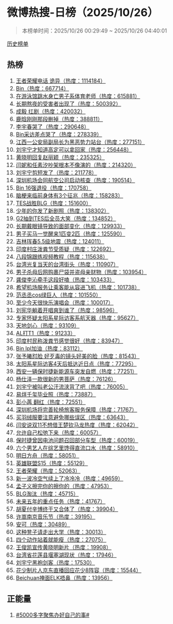 <h1>
微博热搜-日榜（2025/10/26）
</h1>
<blockquote>
<p>
本榜单时间：2025/10/26 00:29:49 ~ 2025/10/26 04:40:01
</p>
</blockquote>
<p>
<a href="https://github.com/daifee/weibo-hot-search/tree/main/archives/daily">历史榜单</a>
</p>
<h2>
热榜
</h2>
<ol>

<li>
<a href="https://s.weibo.com/weibo?q=%23%E7%8E%8B%E8%80%85%E8%8D%A3%E8%80%80%E7%94%B5%E8%AF%9D%20%E8%AF%A1%E5%BC%82%23" target="weibo">
王者荣耀电话 诡异（热度：1114184）
</a>
</li>

<li>
<a href="https://s.weibo.com/weibo?q=%23Bin%23" target="weibo">
Bin（热度：667714）
</a>
</li>

<li>
<a href="https://s.weibo.com/weibo?q=%23%E5%9C%A8%E6%B8%B8%E6%B3%B3%E9%A6%86%E8%B7%B3%E6%B0%B4%E8%BA%AB%E4%BA%A1%E7%94%B7%E5%AD%90%E7%B3%BB%E4%BD%93%E8%82%B2%E8%80%81%E5%B8%88%23" target="weibo">
在游泳馆跳水身亡男子系体育老师（热度：615881）
</a>
</li>

<li>
<a href="https://s.weibo.com/weibo?q=%23%E9%95%BF%E6%9C%9F%E7%86%AC%E5%A4%9C%E7%9A%84%E5%8F%97%E5%AE%B3%E8%80%85%E5%87%BA%E7%8E%B0%E4%BA%86%23" target="weibo">
长期熬夜的受害者出现了（热度：500392）
</a>
</li>

<li>
<a href="https://s.weibo.com/weibo?q=%23%E6%88%90%E6%AF%85%20%E6%89%9B%E5%89%A7%23" target="weibo">
成毅 扛剧（热度：420032）
</a>
</li>

<li>
<a href="https://s.weibo.com/weibo?q=%23%E9%B9%BF%E6%99%97%E5%88%9A%E5%88%9A%E9%82%A3%E6%AE%B5%E5%88%A0%E6%8E%89%23" target="weibo">
鹿晗刚刚那段删掉（热度：388811）
</a>
</li>

<li>
<a href="https://s.weibo.com/weibo?q=%23%E6%9D%8E%E5%AE%87%E6%98%A5%E5%93%AD%E4%BA%86%23" target="weibo">
李宇春哭了（热度：290648）
</a>
</li>

<li>
<a href="https://s.weibo.com/weibo?q=%23Bin%E9%87%87%E8%AE%BF%E5%B7%AE%E7%82%B9%E5%93%AD%E4%BA%86%23" target="weibo">
Bin采访差点哭了（热度：278339）
</a>
</li>

<li>
<a href="https://s.weibo.com/weibo?q=%23%E6%B1%9F%E8%A5%BF%E4%B8%80%E5%85%AC%E5%AE%89%E5%B1%80%E5%89%AF%E5%B1%80%E9%95%BF%E4%B8%BA%E9%BB%91%E6%81%B6%E5%8A%BF%E5%8A%9B%E7%AB%99%E5%8F%B0%23" target="weibo">
江西一公安局副局长为黑恶势力站台（热度：277151）
</a>
</li>

<li>
<a href="https://s.weibo.com/weibo?q=%23%E5%88%98%E5%AE%87%E5%AE%81%E6%89%8D%E7%9F%A5%E9%81%93%E9%AB%98%E5%AE%9A%E5%8F%AF%E4%BB%A5%E6%8B%BF%E5%9B%9E%E5%AE%B6%23" target="weibo">
刘宇宁才知道高定可以拿回家（热度：256448）
</a>
</li>

<li>
<a href="https://s.weibo.com/weibo?q=%23%E9%BB%84%E6%99%93%E6%98%8E%E5%9B%9E%E5%A4%8D%E8%B5%B5%E4%B8%BD%E9%A2%96%23" target="weibo">
黄晓明回复赵丽颖（热度：235325）
</a>
</li>

<li>
<a href="https://s.weibo.com/weibo?q=%23%E9%97%AB%E5%A6%AE%E5%92%8C%E4%BB%BB%E7%B4%A0%E6%B1%90%E5%90%B5%E6%9E%B6%E6%A0%B9%E6%9C%AC%E4%B8%8D%E5%83%8F%E6%BC%94%E7%9A%84%23" target="weibo">
闫妮和任素汐吵架根本不像演的（热度：214320）
</a>
</li>

<li>
<a href="https://s.weibo.com/weibo?q=%23%E5%88%98%E5%AE%87%E5%AE%81%E5%89%AA%E7%9F%AD%E5%8F%91%E4%BA%86%23" target="weibo">
刘宇宁剪短发了（热度：211778）
</a>
</li>

<li>
<a href="https://s.weibo.com/weibo?q=%23%E6%B7%B1%E5%9C%B3%E6%9C%BA%E5%9C%BA%E4%BC%9A%E5%90%8C%E8%88%AA%E7%A9%BA%E5%85%AC%E5%8F%B8%E5%90%AF%E5%8A%A8%E6%A0%B8%E6%9F%A5%23" target="weibo">
深圳机场会同航空公司启动核查（热度：190514）
</a>
</li>

<li>
<a href="https://s.weibo.com/weibo?q=%23Bin%2016%E5%BC%BA%E9%80%80%E5%BD%B9%23" target="weibo">
Bin 16强退役（热度：170758）
</a>
</li>

<li>
<a href="https://s.weibo.com/weibo?q=%23%E8%84%91%E6%A2%97%E6%9D%A5%E4%B8%B4%E5%89%8D%E8%BA%AB%E4%BD%93%E6%9C%893%E4%B8%AA%E5%BE%81%E5%85%86%23" target="weibo">
脑梗来临前身体有3个征兆（热度：158283）
</a>
</li>

<li>
<a href="https://s.weibo.com/weibo?q=%23TES%E6%88%98%E8%83%9CBLG%23" target="weibo">
TES战胜BLG（热度：151600）
</a>
</li>

<li>
<a href="https://s.weibo.com/weibo?q=%23%E5%B0%91%E5%B9%B4%E7%9A%84%E4%BD%A0%E5%8F%91%E4%BA%86%E6%96%B0%E5%89%A7%E7%85%A7%23" target="weibo">
少年的你发了新剧照（热度：138302）
</a>
</li>

<li>
<a href="https://s.weibo.com/weibo?q=%23G2%E6%8A%BD%E5%88%B0TES%E5%90%8E%E5%85%A8%E5%91%98%E5%A4%A7%E7%AC%91%23" target="weibo">
G2抽到TES后全员大笑（热度：134852）
</a>
</li>

<li>
<a href="https://s.weibo.com/weibo?q=%23%E9%95%BF%E6%9C%9F%E6%88%B4%E7%9C%BC%E9%95%9C%E5%AF%BC%E8%87%B4%E7%9A%84%E9%9D%A2%E9%83%A8%E5%8F%98%E5%8C%96%23" target="weibo">
长期戴眼镜导致的面部变化（热度：129933）
</a>
</li>

<li>
<a href="https://s.weibo.com/weibo?q=%23%E7%94%B7%E5%AD%90%E4%B9%B0%E9%A9%AC%E4%B8%80%E8%A7%89%E9%86%92%E6%9D%A51%E5%8C%B9%E5%8F%982%E5%8C%B9%23" target="weibo">
男子买马一觉醒来1匹变2匹（热度：125590）
</a>
</li>

<li>
<a href="https://s.weibo.com/weibo?q=%23%E5%90%89%E6%9E%97%E7%8F%B2%E6%98%A55.5%E7%BA%A7%E5%9C%B0%E9%9C%87%23" target="weibo">
吉林珲春5.5级地震（热度：124011）
</a>
</li>

<li>
<a href="https://s.weibo.com/weibo?q=%23%E5%8D%B0%E5%BA%A6%E6%9D%91%E5%BA%84%E6%B3%BC%E7%B2%AA%E8%8A%82%E5%8F%97%E8%B4%A8%E7%96%91%23" target="weibo">
印度村庄泼粪节受质疑（热度：122692）
</a>
</li>

<li>
<a href="https://s.weibo.com/weibo?q=%23%E5%85%AB%E6%AE%B5%E9%94%A6%E8%B7%9F%E7%BB%83%E8%A7%86%E9%A2%91%E6%95%99%E7%A8%8B%23" target="weibo">
八段锦跟练视频教程（热度：115638）
</a>
</li>

<li>
<a href="https://s.weibo.com/weibo?q=%23%E5%8F%B0%E6%B9%BE%E5%85%89%E5%A4%8D%E5%BD%93%E5%A4%A9%E7%9A%84%E5%8F%B0%E6%B9%BE%E8%A1%97%E5%A4%B4%23" target="weibo">
台湾光复当天的台湾街头（热度：110907）
</a>
</li>

<li>
<a href="https://s.weibo.com/weibo?q=%23%E7%94%B7%E5%AD%90%E6%9D%80%E6%AF%8D%E5%90%8E%E7%BD%91%E8%B4%AD%E8%A3%B9%E5%B0%B8%E8%A2%8B%E5%B9%B6%E7%9B%97%E6%AF%8D%E4%BA%B2%E8%B4%A2%E7%89%A9%23" target="weibo">
男子杀母后网购裹尸袋并盗母亲财物（热度：103954）
</a>
</li>

<li>
<a href="https://s.weibo.com/weibo?q=%23%E9%BE%9A%E4%BF%8A%E6%9D%8E%E6%B2%81%E7%89%B5%E6%89%8B%E8%BF%99%E6%AE%B5%E5%A5%BD%E5%97%91%23" target="weibo">
龚俊李沁牵手这段好嗑（热度：103433）
</a>
</li>

<li>
<a href="https://s.weibo.com/weibo?q=%23%E5%B8%8C%E6%9C%9B%E6%9C%BA%E5%9C%BA%E6%9C%8D%E5%8A%A1%E8%AE%A9%E4%B9%98%E5%AE%A2%E8%83%BD%E4%BB%8E%E5%AE%B9%E8%BF%9B%E9%A3%9E%E6%9C%BA%23" target="weibo">
希望机场服务让乘客能从容进飞机（热度：101738）
</a>
</li>

<li>
<a href="https://s.weibo.com/weibo?q=%23%E8%8C%83%E4%B8%9E%E4%B8%9Ecos%E7%BB%BF%E5%B7%A8%E4%BA%BA%23" target="weibo">
范丞丞cos绿巨人（热度：101550）
</a>
</li>

<li>
<a href="https://s.weibo.com/weibo?q=%23%E8%87%B3%E5%B0%91%E4%BB%8A%E5%A4%A9%E5%BE%88%E5%BF%AB%E4%B9%90%E6%BC%94%E5%94%B1%E4%BC%9A%23" target="weibo">
至少今天很快乐演唱会（热度：100017）
</a>
</li>

<li>
<a href="https://s.weibo.com/weibo?q=%23%E5%88%98%E5%AE%AA%E5%8D%8E%E8%BA%BA%E7%9D%80%E5%BC%80%E5%94%B1%E7%88%BD%E5%88%B0%E8%B0%81%E4%BA%86%23" target="weibo">
刘宪华躺着开唱爽到谁了（热度：98596）
</a>
</li>

<li>
<a href="https://s.weibo.com/weibo?q=%23%E4%B8%93%E5%AE%B6%E6%80%80%E7%96%91%E5%A4%AA%E9%98%B3%E7%B3%BB%E6%98%9F%E9%99%85%E8%AE%BF%E5%AE%A2%E7%B3%BB%E8%88%AA%E5%A4%A9%E5%99%A8%23" target="weibo">
专家怀疑太阳系星际访客系航天器（热度：95627）
</a>
</li>

<li>
<a href="https://s.weibo.com/weibo?q=%23%E5%A4%A9%E5%9C%B0%E5%89%91%E5%BF%83%23" target="weibo">
天地剑心（热度：93109）
</a>
</li>

<li>
<a href="https://s.weibo.com/weibo?q=%23AL%E6%89%93T1%23" target="weibo">
AL打T1（热度：91233）
</a>
</li>

<li>
<a href="https://s.weibo.com/weibo?q=%23%E5%8D%B0%E5%BA%A6%E6%9D%91%E6%B0%91%E7%A7%B0%E6%B3%BC%E7%B2%AA%E8%8A%82%E6%84%9F%E8%A7%89%E5%BE%88%E5%A5%BD%23" target="weibo">
印度村民称泼粪节感觉很好（热度：83947）
</a>
</li>

<li>
<a href="https://s.weibo.com/weibo?q=%23Bin%20lpl%E5%8A%A0%E6%B2%B9%23" target="weibo">
Bin lpl加油（热度：83112）
</a>
</li>

<li>
<a href="https://s.weibo.com/weibo?q=%23%E5%BC%A0%E4%BA%88%E6%9B%A6%E6%80%BC%E8%84%B8%20%E5%A5%BD%E6%AD%B9%E6%AF%92%E7%9A%84%E9%95%9C%E5%A4%B4%E5%A5%BD%E7%BE%8E%E7%9A%84%E8%84%B8%23" target="weibo">
张予曦怼脸 好歹毒的镜头好美的脸（热度：81543）
</a>
</li>

<li>
<a href="https://s.weibo.com/weibo?q=%23%E5%A4%AA%E9%98%B3%E7%B3%BB%E6%98%9F%E9%99%85%E8%AE%BF%E5%AE%A24%E5%A4%A9%E5%90%8E%E6%8A%B5%E8%BE%BE%E8%BF%91%E6%97%A5%E7%82%B9%23" target="weibo">
太阳系星际访客4天后抵达近日点（热度：77295）
</a>
</li>

<li>
<a href="https://s.weibo.com/weibo?q=%23%E8%A5%BF%E5%AE%89%E4%B8%80%E8%BE%86%E4%BF%9D%E6%97%B6%E6%8D%B7%E6%96%B0%E8%83%BD%E6%BA%90%E8%BD%A6%E7%AA%81%E5%8F%91%E8%87%AA%E7%87%83%23" target="weibo">
西安一辆保时捷新能源车突发自燃（热度：77251）
</a>
</li>

<li>
<a href="https://s.weibo.com/weibo?q=%23%E6%9D%A8%E4%BB%95%E6%B3%BD%E4%B8%80%E6%AC%BE%E5%BE%88%E6%96%B0%E7%9A%84%E7%94%B7%E8%8F%A9%E8%90%A8%23" target="weibo">
杨仕泽一款很新的男菩萨（热度：76126）
</a>
</li>

<li>
<a href="https://s.weibo.com/weibo?q=%23%E5%88%98%E5%AE%87%E5%AE%81%E8%A2%AB%E5%8F%AB%E8%80%81%E5%85%AC%E6%B1%97%E6%B5%81%E6%B5%83%E8%83%8C%E4%BA%86%E5%90%A7%23" target="weibo">
刘宇宁被叫老公汗流浃背了吧（热度：76005）
</a>
</li>

<li>
<a href="https://s.weibo.com/weibo?q=%23%E6%98%93%E7%83%8A%E5%8D%83%E7%8E%BA%E6%AF%95%E4%B8%9A%E7%85%A7%23" target="weibo">
易烊千玺毕业照（热度：73887）
</a>
</li>

<li>
<a href="https://s.weibo.com/weibo?q=%23%E5%BD%AD%E5%B0%8F%E8%8B%92%20%E7%BF%BB%E7%BA%A2%23" target="weibo">
彭小苒 翻红（热度：72551）
</a>
</li>

<li>
<a href="https://s.weibo.com/weibo?q=%23%E6%B7%B1%E5%9C%B3%E6%9C%BA%E5%9C%BA%E5%B0%86%E5%AE%8C%E5%96%84%E8%BD%AE%E6%A4%85%E6%97%85%E5%AE%A2%E6%9C%8D%E5%8A%A1%E4%BF%9D%E9%9A%9C%23" target="weibo">
深圳机场将完善轮椅旅客服务保障（热度：71767）
</a>
</li>

<li>
<a href="https://s.weibo.com/weibo?q=%23%E4%B9%B0%E7%BE%BD%E7%BB%92%E6%9C%8D%E8%A6%81%E6%B3%A8%E6%84%8F%E9%81%BF%E5%85%8D%E5%93%AA%E4%BA%9B%E8%AF%AF%E5%8C%BA%23" target="weibo">
买羽绒服要注意避免哪些误区（热度：63643）
</a>
</li>

<li>
<a href="https://s.weibo.com/weibo?q=%23%E9%97%AB%E5%AE%89%E8%AF%B4%E5%8F%8C11%E4%B8%8D%E6%83%B3%E5%80%9F%E7%8E%8B%E6%A5%9A%E9%92%A6%E9%A9%AC%E9%BE%99%E7%83%AD%E5%BA%A6%23" target="weibo">
闫安说双11不想借王楚钦马龙热度（热度：62042）
</a>
</li>

<li>
<a href="https://s.weibo.com/weibo?q=%23%E5%85%81%E8%AE%B8%E8%87%AA%E5%B7%B1%E6%9D%BE%E5%BC%9B%E4%B8%8B%E6%9D%A5%23" target="weibo">
允许自己松弛下来（热度：60057）
</a>
</li>

<li>
<a href="https://s.weibo.com/weibo?q=%23%E4%BF%9D%E6%97%B6%E6%8D%B7%E6%9B%BE%E5%9B%A0%E7%94%B5%E6%B1%A0%E9%97%AE%E9%A2%98%E5%8F%AC%E5%9B%9E%E9%83%A8%E5%88%86%E8%BD%A6%E5%9E%8B%23" target="weibo">
保时捷曾因电池问题召回部分车型（热度：60019）
</a>
</li>

<li>
<a href="https://s.weibo.com/weibo?q=%23%E5%85%AD%E4%B8%AA%E7%94%B7%E8%89%BA%E4%BA%BA%E5%9C%A8%E7%BB%BC%E8%89%BA%E9%87%8C%E9%A6%8B%E5%BE%97%E7%9B%B4%E6%B5%81%E5%8F%A3%E6%B0%B4%23" target="weibo">
六个男艺人在综艺里馋得直流口水（热度：58910）
</a>
</li>

<li>
<a href="https://s.weibo.com/weibo?q=%23%E6%98%8E%E6%97%A5%E6%96%B9%E8%88%9F%23" target="weibo">
明日方舟（热度：58051）
</a>
</li>

<li>
<a href="https://s.weibo.com/weibo?q=%23%E8%8B%B1%E9%9B%84%E8%81%94%E7%9B%9FS15%23" target="weibo">
英雄联盟S15（热度：55129）
</a>
</li>

<li>
<a href="https://s.weibo.com/weibo?q=%23%E7%8E%8B%E8%80%85%E8%8D%A3%E8%80%80%23" target="weibo">
王者荣耀（热度：52063）
</a>
</li>

<li>
<a href="https://s.weibo.com/weibo?q=%23%E6%96%B0%E4%B8%80%E6%B3%A2%E5%86%B7%E7%A9%BA%E6%B0%94%E7%BB%AD%E4%B8%8A%E4%BA%86%E5%86%B7%E5%86%B7%E5%86%B7%23" target="weibo">
新一波冷空气续上了冷冷冷（热度：49659）
</a>
</li>

<li>
<a href="https://s.weibo.com/weibo?q=%23%E5%AD%9F%E5%AD%90%E4%B9%89%E6%93%A6%E5%AE%8C%E4%BD%A0%E7%9A%84%E6%93%A6%E4%BD%A0%E7%9A%84%23" target="weibo">
孟子义擦完你的擦你的（热度：47953）
</a>
</li>

<li>
<a href="https://s.weibo.com/weibo?q=%23BLG%E6%B7%98%E6%B1%B0%23" target="weibo">
BLG淘汰（热度：45715）
</a>
</li>

<li>
<a href="https://s.weibo.com/weibo?q=%23%E6%9C%AA%E6%9D%A5%E4%BA%94%E5%B9%B4%E7%9A%84%E9%87%8D%E7%82%B9%E4%BB%BB%E5%8A%A1%23" target="weibo">
未来五年的重点任务（热度：41767）
</a>
</li>

<li>
<a href="https://s.weibo.com/weibo?q=%23%E8%83%A1%E5%A4%8F%E4%BB%98%E8%BE%9B%E5%8D%9A%E7%BB%88%E4%BA%8E%E5%8F%88%E5%90%88%E4%BD%93%E4%BA%86%23" target="weibo">
胡夏付辛博终于又合体了（热度：39904）
</a>
</li>

<li>
<a href="https://s.weibo.com/weibo?q=%23%E8%AE%B8%E5%B5%A9%E5%8D%97%E4%BA%AC%E9%9F%B3%E4%B9%90%E8%8A%82%23" target="weibo">
许嵩南京音乐节（热度：39195）
</a>
</li>

<li>
<a href="https://s.weibo.com/weibo?q=%23%E5%AE%89%E5%8F%AF%23" target="weibo">
安可（热度：30489）
</a>
</li>

<li>
<a href="https://s.weibo.com/weibo?q=%23%E8%BF%99%E7%A7%8D%E5%87%B3%E5%AD%90%E8%AF%B7%E8%B5%B0%E5%87%BA%E5%A4%A7%E5%AD%A6%23" target="weibo">
这种凳子请走出大学（热度：30013）
</a>
</li>

<li>
<a href="https://s.weibo.com/weibo?q=%23%E5%9B%9B%E4%B8%AA%E5%8A%A8%E4%BD%9C%E7%AB%99%E7%9D%80%E5%B0%B1%E8%83%BD%E7%98%A6%23" target="weibo">
四个动作站着就能瘦（热度：27075）
</a>
</li>

<li>
<a href="https://s.weibo.com/weibo?q=%23%E7%8E%8B%E4%BF%8A%E5%87%AF%E5%AE%A3%E4%BC%A0%E9%BB%84%E6%99%93%E6%98%8E%E6%96%B0%E7%89%87%23" target="weibo">
王俊凯宣传黄晓明新片（热度：19908）
</a>
</li>

<li>
<a href="https://s.weibo.com/weibo?q=%23%E5%8F%B0%E6%B9%BE%E7%9C%81%E8%8A%B1%E8%8E%B2%E5%8E%BF%E5%A0%B0%E5%A1%9E%E6%B9%96%E7%8E%B0%E7%8A%B6%23" target="weibo">
台湾省花莲县堰塞湖现状（热度：17946）
</a>
</li>

<li>
<a href="https://s.weibo.com/weibo?q=%23%E5%88%98%E5%AE%87%E5%AE%81%E9%BB%91%E8%A2%8D%E5%89%91%E5%AE%A2%23" target="weibo">
刘宇宁黑袍剑客（热度：17530）
</a>
</li>

<li>
<a href="https://s.weibo.com/weibo?q=%23%E8%8A%B1%E5%B0%91%E5%88%B6%E7%89%87%E4%BA%BA%E4%BA%AC%E4%B8%9C%E7%9B%B4%E6%92%AD%E5%9B%9E%E5%BA%94%E8%8A%B1%E5%B0%918%E9%98%B5%E5%AE%B9%23" target="weibo">
花少制片人京东直播回应花少8阵容（热度：15544）
</a>
</li>

<li>
<a href="https://s.weibo.com/weibo?q=%23Beichuan%E6%8E%A9%E9%9D%A2ELK%E6%8D%82%E9%BC%BB%23" target="weibo">
Beichuan掩面ELK捂鼻（热度：13956）
</a>
</li>

</ol>
<h2>
正能量
</h2>
<ol>

<li>
<a href="https://s.weibo.com/weibo?q=%23%235000%E5%A4%9A%E5%AD%97%E8%81%9A%E7%84%A6%E5%8A%9E%E5%A5%BD%E8%87%AA%E5%B7%B1%E7%9A%84%E4%BA%8B%23%23" target="weibo">
#5000多字聚焦办好自己的事#
</a>
</li>

</ol>
